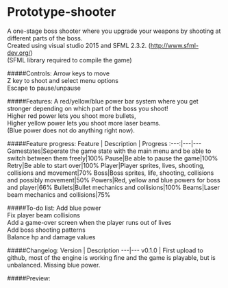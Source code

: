 # Prototype-shooter
A one-stage boss shooter where you upgrade your weapons by shooting at different parts of the boss.  
Created using visual studio 2015 and SFML 2.3.2. (http://www.sfml-dev.org/)  
(SFML library required to compile the game)

#####Controls:
Arrow keys to move  
Z key to shoot and select menu options  
Escape to pause/unpause

#####Features:
A red/yellow/blue power bar system where you get stronger depending on which part of the boss you shoot!  
Higher red power lets you shoot more bullets,  
Higher yellow power lets you shoot more laser beams.  
(Blue power does not do anything right now).  

#####Feature progress:
Feature | Description | Progress
:---:|---|---
Gamestates|Seperate the game state with the main menu and be able to switch between them freely|100%
Pause|Be able to pause the game|100%
Retry|Be able to start over|100%
Player|Player sprites, lives, shooting, collisions and movement|70% 
Boss|Boss sprites, life, shooting, collisions and possibly movement|50% 
Powers|Red, yellow and blue powers for boss and player|66% 
Bullets|Bullet mechanics and collisions|100%
Beams|Laser beam mechanics and collisions|75%

#####To-do list:
Add blue power  
Fix player beam collisions  
Add a game-over screen when the player runs out of lives  
Add boss shooting patterns  
Balance hp and damage values

#####Changelog:
Version | Description
---|---
v0.1.0 | First upload to github, most of the engine is working fine and the game is playable, but is unbalanced. Missing blue power.

#####Preview:


